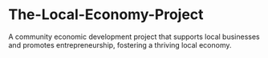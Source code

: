 # The-Local-Economy-Project
A community economic development project that supports local businesses and promotes entrepreneurship, fostering a thriving local economy.
